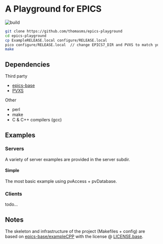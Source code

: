 # A Playground for EPICS
![build](https://github.com/thomasms/epics-playground/actions/workflows/build.yml/badge.svg)

```bash
git clone https://github.com/thomasms/epics-playground
cd epics-playground
cp ExampleRELEASE.local configure/RELEASE.local
pico configure/RELEASE.local  // change EPICS7_DIR and PVXS to match your env
make
```

## Dependencies
Third party
- [epics-base](https://github.com/thomasms/epics-base)
- [PVXS](https://github.com/thomasms/pvxs)

Other
- perl
- make
- C & C++ compilers (gcc)

## Examples
### Servers
A variety of server examples are provided in the server subdir.

#### **Simple**
The most basic example using pvAccess + pvDatabase.

### Clients

todo...

## Notes
The skeleton and infrastructure of the project (Makefiles + config) are based on [epics-base/exampleCPP](https://github.com/epics-base/exampleCPP) with the license @ [LICENSE.base](./LICENSE.base).